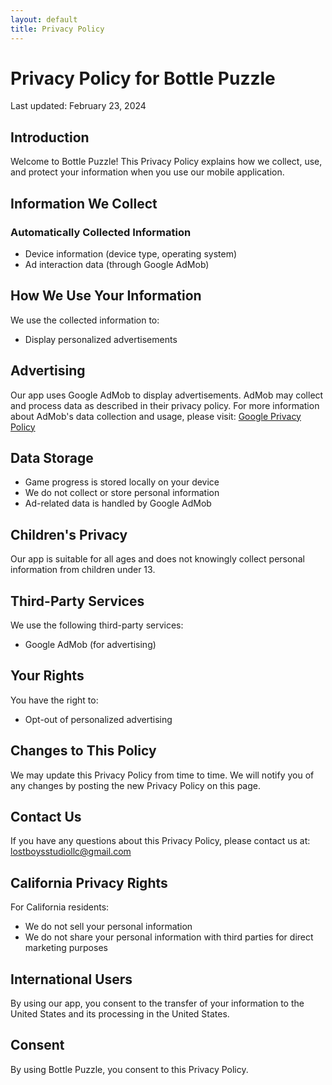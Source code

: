 ```yaml
---
layout: default
title: Privacy Policy
---
```


# Privacy Policy for Bottle Puzzle

Last updated: February 23, 2024

## Introduction

Welcome to Bottle Puzzle! This Privacy Policy explains how we collect, use, and protect your information when you use our mobile application.

## Information We Collect

### Automatically Collected Information
- Device information (device type, operating system)
- Ad interaction data (through Google AdMob)

## How We Use Your Information

We use the collected information to:
- Display personalized advertisements

## Advertising

Our app uses Google AdMob to display advertisements. AdMob may collect and process data as described in their privacy policy. For more information about AdMob's data collection and usage, please visit: [Google Privacy Policy](https://policies.google.com/privacy)

## Data Storage

- Game progress is stored locally on your device
- We do not collect or store personal information
- Ad-related data is handled by Google AdMob

## Children's Privacy

Our app is suitable for all ages and does not knowingly collect personal information from children under 13.

## Third-Party Services

We use the following third-party services:
- Google AdMob (for advertising)

## Your Rights

You have the right to:
- Opt-out of personalized advertising

## Changes to This Policy

We may update this Privacy Policy from time to time. We will notify you of any changes by posting the new Privacy Policy on this page.

## Contact Us

If you have any questions about this Privacy Policy, please contact us at:
lostboysstudiollc@gmail.com

## California Privacy Rights

For California residents:
- We do not sell your personal information
- We do not share your personal information with third parties for direct marketing purposes

## International Users

By using our app, you consent to the transfer of your information to the United States and its processing in the United States.

## Consent

By using Bottle Puzzle, you consent to this Privacy Policy. 
